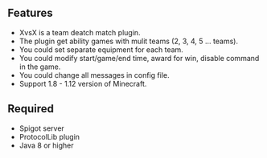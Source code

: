 ## Features
* XvsX is a team deatch match plugin.
* The plugin get ability games with mulit teams (2, 3, 4, 5 ... teams).
* You could set separate equipment for each team.
* You could modify start/game/end time, award for win, disable command in the game.
* You could change all messages in config file.
* Support 1.8 - 1.12 version of Minecraft.

## Required
* Spigot server
* ProtocolLib plugin
* Java 8 or higher
